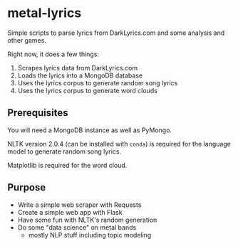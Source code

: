 metal-lyrics
=============
Simple scripts to parse lyrics from DarkLyrics.com and some analysis and other games.


Right now, it does a few things:
1. Scrapes lyrics data from DarkLyrics.com
2. Loads the lyrics into a MongoDB database
3. Uses the lyrics corpus to generate random song lyrics
4. Uses the lyrics corpus to generate word clouds

Prerequisites
--------------
You will need a MongoDB instance as well as PyMongo. 

NLTK version 2.0.4 (can be installed with `conda`) is required for the language model to generate random song lyrics.

Matplotlib is required for the word cloud.


Purpose
--------
- Write a simple web scraper with Requests
- Create a simple web app with Flask
- Have some fun with NLTK's random generation
- Do some "data science" on metal bands
  * mostly NLP stuff including topic modeling
